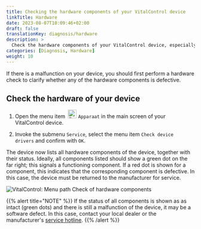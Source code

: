 ```yaml
---
title: Checking the hardware components of your VitalControl device
linkTitle: Hardware
date: 2023-08-07T10:09:46+02:00
draft: false
translationKey: diagnosis/hardware
description: >
  Check the hardware components of your VitalControl device, especially if you suspect a hardware defect.
categories: [Diagnosis, Hardware]
weight: 10
---
```

If there is a malfunction on your device, you should first perform a hardware check to clarify whether any of the hardware components is defective.

## Check the hardware of your device

1. Open the menu item &nbsp;<img src="/icons/device.svg" width="23" align="bottom" alt="Device" /> `Apparaat` in the main screen of your VitalControl device.

1. Invoke the submenu `Service`, select the menu item `Check device drivers` and confirm with `OK`.

The device now lists all hardware components of the device, together with their status. Ideally, all components listed should show a green dot on the far right; this signals a functioning component. If a red dot is shown for a component, this indicates that the corresponding component is defective. In this case, the device must be returned to the manufacturer for service.

   ![VitalControl: Menu path Check of hardware components](../images/device-check.png "Hardware check")

{{% alert title="NOTE" %}}
If the status of all components is shown as as intact (green dots) and there is still a malfunction of the device, it may be a software defect. In this case, contact your local dealer or the manufacturer's [service hotline](https://www.urbanonline.de/en/contact).
{{% /alert %}}
